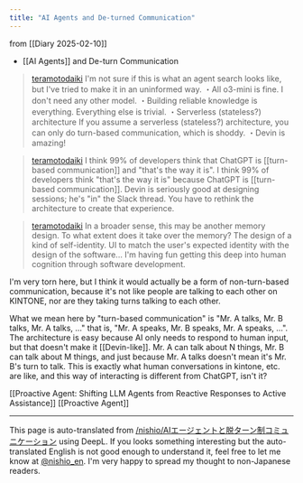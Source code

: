 ```yaml
---
title: "AI Agents and De-turned Communication"
---
```


from  [[Diary 2025-02-10]]
- [[AI Agents]] and De-turn Communication
> [teramotodaiki](https://x.com/teramotodaiki/status/1888620661092089920) I'm not sure if this is what an agent search looks like, but I've tried to make it in an uninformed way.
>  ・All o3-mini is fine. I don't need any other model.
>  ・Building reliable knowledge is everything. Everything else is trivial.
>  ・Serverless (stateless?) architecture If you assume a serverless (stateless?) architecture, you can only do turn-based communication, which is shoddy.
>  ・Devin is amazing!

> [teramotodaiki](https://x.com/teramotodaiki/status/1888621918045315238) I think 99% of developers think that ChatGPT is [[turn-based communication]] and "that's the way it is". I think 99% of developers think "that's the way it is" because ChatGPT is [[turn-based communication]].
>  Devin is seriously good at designing sessions; he's "in" the Slack thread. You have to rethink the architecture to create that experience.

> [teramotodaiki](https://x.com/teramotodaiki/status/1888623326010163675) In a broader sense, this may be another memory design. To what extent does it take over the memory? The design of a kind of self-identity. UI to match the user's expected identity with the design of the software...
>  I'm having fun getting this deep into human cognition through software development.

I'm very torn here, but I think it would actually be a form of non-turn-based communication, because it's not like people are talking to each other on KINTONE, nor are they taking turns talking to each other.

What we mean here by "turn-based communication" is "Mr. A talks, Mr. B talks, Mr. A talks, ..." that is, "Mr. A speaks, Mr. B speaks, Mr. A speaks, ...".
The architecture is easy because AI only needs to respond to human input, but that doesn't make it [[Devin-like]].
Mr. A can talk about N things, Mr. B can talk about M things, and just because Mr. A talks doesn't mean it's Mr. B's turn to talk.
This is exactly what human conversations in kintone, etc. are like, and this way of interacting is different from ChatGPT, isn't it?

[[Proactive Agent: Shifting LLM Agents from Reactive Responses to Active Assistance]]
[[Proactive Agent]]

---
This page is auto-translated from [/nishio/AIエージェントと脱ターン制コミュニケーション](https://scrapbox.io/nishio/AIエージェントと脱ターン制コミュニケーション) using DeepL. If you looks something interesting but the auto-translated English is not good enough to understand it, feel free to let me know at [@nishio_en](https://twitter.com/nishio_en). I'm very happy to spread my thought to non-Japanese readers.